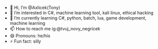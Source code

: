 - 👋 Hi, I’m @Axlicek(Tony)
- 👀 I’m interested in C#, machine learning tool, kali linux, ethical hacking
- 🌱 I’m currently learning C#, python, batch, lua, game development, machine learning
- 📫 How to reach me ig:@tvuj_novy_negricek
- 😄 Pronouns: he/his
- ⚡ Fun fact: silly

<!---
zeotyx/zeotyx is a ✨ special ✨ repository because its `README.md` (this file) appears on your GitHub profile.
You can click the Preview link to take a look at your changes.
--->

